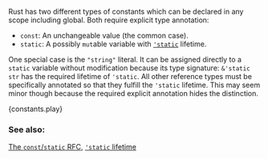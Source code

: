 Rust has two different types of constants which can be declared in any scope
including global. Both require explicit type annotation:

* `const`: An unchangeable value (the common case).
* `static`: A possibly `mut`able variable with [`'static`][static] lifetime.

One special case is the `"string"` literal. It can be assigned directly to a
`static` variable without modification because its type signature:
`&'static str` has the required lifetime of `'static`. All other reference
types must be specifically annotated so that they fulfill the `'static`
lifetime. This may seem minor though because the required explicit annotation
hides the distinction.

{constants.play}

### See also:

[The `const`/`static` RFC](
https://github.com/rust-lang/rfcs/blob/master/text/0246-const-vs-static.md),
[`'static` lifetime][static]

[static]: ../scope/lifetime/static_lifetime.html
